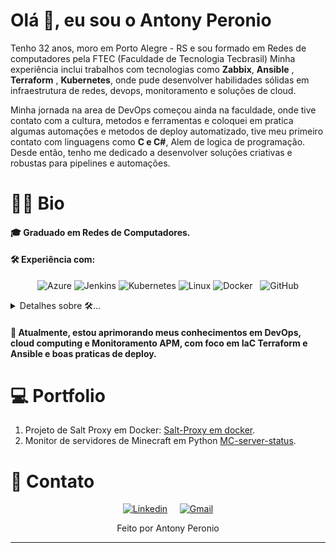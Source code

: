 # Olá 👋, eu sou o Antony Peronio

Tenho 32 anos, moro em Porto Alegre - RS e sou formado em Redes de computadores pela FTEC (Faculdade de Tecnologia Tecbrasil)
Minha experiência inclui trabalhos com tecnologias como **Zabbix**, **Ansible** , **Terraform** , **Kubernetes**, onde pude desenvolver habilidades sólidas em infraestrutura de redes, devops, monitoramento e soluções de cloud.

Minha jornada na area de DevOps começou ainda na faculdade, onde tive contato com a cultura, metodos e ferramentas e coloquei em pratica algumas automações e metodos de deploy automatizado, tive meu primeiro contato com linguagens como **C e C#**, Alem de logica de programação. Desde então, tenho me dedicado a desenvolver soluções criativas e robustas para pipelines e automações.

# :man_beard: Bio

#### 🎓 Graduado em Redes de Computadores.

#### 🛠 Experiência com:

<div align="center">

![Azure](https://img.shields.io/badge/Microsoft_Azure-0089D6?style=flat&logo=microsoftazure&logoColor=white)
![Jenkins](https://img.shields.io/badge/Jenkins-D24939?logo=jenkins&logoColor=white)
![Kubernetes](https://img.shields.io/badge/Kubernetes-326CE5?logo=kubernetes&logoColor=fff)
![Linux](https://img.shields.io/badge/Linux-FCC624?logo=linux&logoColor=black)
![Docker](https://img.shields.io/badge/Docker-2CA5E0?style=flat&logo=docker&logoColor=white) &nbsp;
![GitHub](https://img.shields.io/badge/github-%23121011.svg?style=flat&logo=github&logoColor=white)


</div>

<details>
<summary> Detalhes sobre 🛠... </summary>

Stack:

- DevOps -> Jenkins, Azure Devops, Github Actions e Gitlab CI
- Nuvem ->  Microsoft Azure, AWS e OCI
- IAC ->  Ansible, Terraform e Salt Stack
- Sistema Operacional -> Linux e Windows
- Linguagens -> Python 
- Firewall -> PFSense e IPTables
- Monitoramento -> Zabbix, Grafana, New Relic e ELK
- Containers -> Docker e Kubernetes
- Controle de Versões -> Git
- Rede -> Cisco

</details>

#### 🌱 Atualmente, estou aprimorando meus conhecimentos em **DevOps**, **cloud computing** e **Monitoramento APM**, com foco em IaC **Terraform** e **Ansible** e boas praticas de deploy.

# 💻 Portfolio

1. Projeto de Salt Proxy em Docker: [Salt-Proxy em docker](https://github.com/antonytayron/salt-proxy-docker).
2. Monitor de servidores de Minecraft em Python [MC-server-status](https://github.com/antonytayron/mc-server-status).


# :iphone: Contato

<div align="center">

[![Linkedin](https://img.shields.io/badge/LinkedIn-0077B5?style=flat&logo=linkedin&logoColor=white)](https://www.linkedin.com/in/antony-tayron-nascimento-peronio-b3850692/)
$~~~$ [![Gmail](https://img.shields.io/badge/Gmail-D14836?style=flat&logo=gmail&logoColor=white)](mailto:antonytayron@gmail.com "antonytayron@gmail.com")

</div>



<p align="center">Feito por Antony Peronio</p>





****
